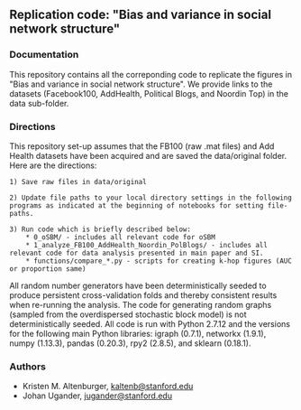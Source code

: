 ## Replication code: "Bias and variance in social network structure"


### Documentation

This repository contains all the correponding code to replicate the figures in "Bias and variance in social network structure". We provide links to the datasets (Facebook100, AddHealth, Political Blogs, and Noordin Top) in the data sub-folder.


### Directions

This repository set-up assumes that the FB100 (raw .mat files) and Add Health datasets have been acquired and are saved the data/original folder. Here are the directions:

    1) Save raw files in data/original

    2) Update file paths to your local directory settings in the following programs as indicated at the beginning of notebooks for setting file-paths.
    
    3) Run code which is briefly described below:
        * 0_oSBM/ - includes all relevant code for oSBM
        * 1_analyze_FB100_AddHealth_Noordin_PolBlogs/ - includes all relevant code for data analysis presented in main paper and SI.
        * functions/compare_*.py - scripts for creating k-hop figures (AUC or proportion same)


All random number generators have been deterministically seeded to produce persistent cross-validation folds and thereby consistent results when re-running the analysis. The code for generating random graphs (sampled from the overdispersed stochastic block model) is not deterministically seeded. All code is run with Python 2.7.12 and the versions for the following main Python libraries:  igraph (0.7.1), networkx (1.9.1), numpy (1.13.3), pandas (0.20.3), rpy2 (2.8.5),  and sklearn (0.18.1).

### Authors
* Kristen M. Altenburger, kaltenb@stanford.edu
* Johan Ugander, jugander@stanford.edu
